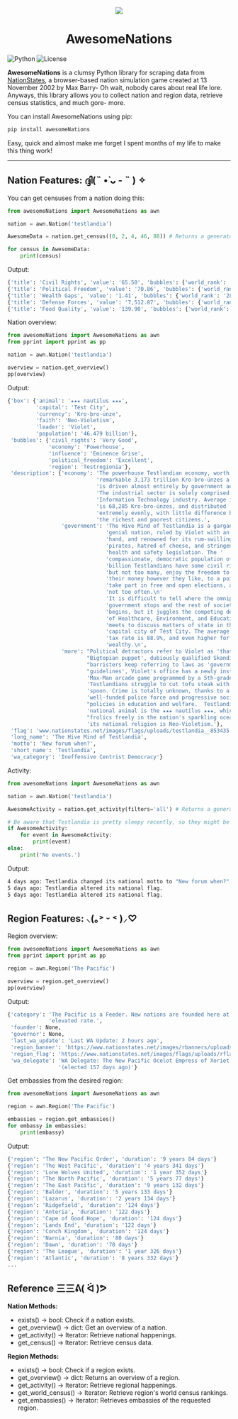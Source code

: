 <p align="center">
  <img src="https://i.imgur.com/yQ9gI82.png" />
</p>

<h1 align="center">AwesomeNations</h1>	

![Python](https://img.shields.io/badge/python-3.10%2B-blue)
![License](https://img.shields.io/badge/license-MIT-green)

**AwesomeNations** is a clumsy Python library for scraping data from [NationStates](https://www.nationstates.net), a browser-based nation simulation game created at 13 November 2002 by Max Barry- Oh wait, nobody cares about real life lore. Anyways, this library allows you to collect nation and region data, retrieve census statistics, and much gore- more.

You can install AwesomeNations using pip:

``` bash
pip install awesomeNations
```

Easy, quick and almost make me forget I spent months of my life to make this thing work!

---

## Nation Features: ദ്ദി(˵ •̀ ᴗ - ˵ ) ✧

You can get censuses from a nation doing this:

``` python
from awesomeNations import AwesomeNations as awn

nation = awn.Nation('testlandia')

AwesomeData = nation.get_census((0, 2, 4, 46, 88)) # Returns a generator object

for census in AwesomeData:
    print(census)
```

Output:

``` bash
{'title': 'Civil Rights', 'value': '65.50', 'bubbles': {'world_rank': '96,109th', 'region_rank': '12th'}}
{'title': 'Political Freedom', 'value': '70.86', 'bubbles': {'world_rank': '88,471st', 'region_rank': '13th'}}
{'title': 'Wealth Gaps', 'value': '1.41', 'bubbles': {'world_rank': '288,472nd', 'region_rank': '44th'}}
{'title': 'Defense Forces', 'value': '7,512.87', 'bubbles': {'world_rank': '26,476th', 'region_rank': '12th'}}      
{'title': 'Food Quality', 'value': '139.90', 'bubbles': {'world_rank': '13,306th', 'region_rank': '6th'}}
```

Nation overview:

``` python
from awesomeNations import AwesomeNations as awn
from pprint import pprint as pp

nation = awn.Nation('testlandia')

overview = nation.get_overview()
pp(overview)
```

Output:

``` bash
{'box': {'animal': '★★★ nautilus ★★★',
         'capital': 'Tést City',
         'currency': 'Kro-bro-ünze',
         'faith': 'Neo-Violetism',
         'leader': 'Violet',
         'population': '46.479 billion'},
 'bubbles': {'civil_rights': 'Very Good',
             'economy': 'Powerhouse',
             'influence': 'Eminence Grise',
             'political_freedom': 'Excellent',
             'region': 'Testregionia'},
 'description': {'economy': 'The powerhouse Testlandian economy, worth a '
                            'remarkable 3,173 trillion Kro-bro-ünzes a year, '
                            'is driven almost entirely by government activity. '
                            'The industrial sector is solely comprised of the '
                            'Information Technology industry. Average income '
                            'is 68,285 Kro-bro-ünzes, and distributed '
                            'extremely evenly, with little difference between '
                            'the richest and poorest citizens.',
                 'government': 'The Hive Mind of Testlandia is a gargantuan, '
                               'genial nation, ruled by Violet with an even '
                               'hand, and renowned for its rum-swilling '
                               'pirates, hatred of cheese, and stringent '
                               'health and safety legislation. The '
                               'compassionate, democratic population of 46.479 '
                               'billion Testlandians have some civil rights, '
                               'but not too many, enjoy the freedom to spend '
                               'their money however they like, to a point, and '
                               'take part in free and open elections, although '
                               'not too often.\n'
                               'It is difficult to tell where the omnipresent '
                               'government stops and the rest of society '
                               'begins, but it juggles the competing demands '
                               'of Healthcare, Environment, and Education. It '
                               'meets to discuss matters of state in the '
                               'capital city of Tést City. The average income '
                               'tax rate is 88.9%, and even higher for the '
                               'wealthy.\n',
                 'more': "Political detractors refer to Violet as 'that "
                         "Bigtopian puppet', dubiously qualified Skandilundian "
                         "barristers keep referring to laws as 'government "
                         "guidelines', Violet's office has a newly installed "
                         'Max-Man arcade game programmed by a 5th-grader, and '
                         'Testlandians struggle to cut tofu steak with a '
                         'spoon. Crime is totally unknown, thanks to a very '
                         'well-funded police force and progressive social '
                         "policies in education and welfare.  Testlandia's "
                         'national animal is the ★★★ nautilus ★★★, which '
                         "frolics freely in the nation's sparkling oceans, and "
                         'its national religion is Neo-Violetism.'},
 'flag': 'www.nationstates.net/images/flags/uploads/testlandia__853435.png',
 'long_name': 'The Hive Mind of Testlandia',
 'motto': 'New forum when?',
 'short_name': 'Testlandia',
 'wa_category': 'Inoffensive Centrist Democracy'}
```

Activity:

``` python
from awesomeNations import AwesomeNations as awn

nation = awn.Nation('testlandia')

AwesomeActivity = nation.get_activity(filters='all') # Returns a generator object, None if no activities.

# Be aware that Testlandia is pretty sleepy recently, so they might be kinda inactive!
if AwesomeActivity:
    for event in AwesomeActivity:
        print(event)
else:
    print('No events.')
```

Output:

``` bash
4 days ago: Testlandia changed its national motto to "New forum when?".
5 days ago: Testlandia altered its national flag.
5 days ago: Testlandia altered its national flag.
```

## Region Features: ⸜(｡˃ ᵕ ˂ )⸝♡

Region overview:

``` python
from awesomeNations import AwesomeNations as awn
from pprint import pprint as pp

region = awn.Region('The Pacific')

overview = region.get_overview()
pp(overview)
```

Output:

``` bash
{'category': 'The Pacific is a Feeder. New nations are founded here at an '
             'elevated rate.',
 'founder': None,
 'governor': None,
 'last_wa_update': 'Last WA Update: 2 hours ago',
 'region_banner': 'https://www.nationstates.net/images/rbanners/uploads/the_pacific__638034.jpg',  
 'region_flag': 'https://www.nationstates.net/images/flags/uploads/rflags/the_pacific__176518.png',
 'wa_delegate': 'WA Delegate: The New Pacific Ocelot Empress of Xoriet '
                '(elected 157 days ago)'}
```

Get embassies from the desired region:

``` python
from awesomeNations import AwesomeNations as awn

region = awn.Region('The Pacific')

embassies = region.get_embassies()
for embassy in embassies:
    print(embassy)
```

Output:

``` bash
{'region': 'The New Pacific Order', 'duration': '9 years 84 days'}
{'region': 'The West Pacific', 'duration': '4 years 341 days'}
{'region': 'Lone Wolves United', 'duration': '1 year 352 days'}
{'region': 'The North Pacific', 'duration': '5 years 77 days'}
{'region': 'The East Pacific', 'duration': '9 years 132 days'}
{'region': 'Balder', 'duration': '5 years 133 days'}
{'region': 'Lazarus', 'duration': '2 years 134 days'}
{'region': 'Ridgefield', 'duration': '124 days'}
{'region': 'Anteria', 'duration': '122 days'}
{'region': 'Cape of Good Hope', 'duration': '124 days'}
{'region': 'Lands End', 'duration': '122 days'}
{'region': 'Conch Kingdom', 'duration': '124 days'}
{'region': 'Narnia', 'duration': '80 days'}
{'region': 'Dawn', 'duration': '70 days'}
{'region': 'The League', 'duration': '1 year 326 days'}
{'region': 'Atlantic', 'duration': '8 years 332 days'}
...
```

## Reference 三三ᕕ( ᐛ )ᕗ

**Nation Methods:**

- exists() -> bool: Check if a nation exists.
- get_overview() -> dict: Get an overview of a nation.
- get_activity() -> Iterator: Retrieve national happenings.
- get_census() -> Iterator: Retrieve census data.

**Region Methods:**

- exists() -> bool: Check if a region exists.
- get_overview() -> dict: Returns an overview of a region.
- get_activity() -> Iterator: Retrieve regional happenings.
- get_world_census() -> Iterator: Retrieve region's world census rankings.
- get_embassies() -> Iterator: Retrieves embassies of the requested region.